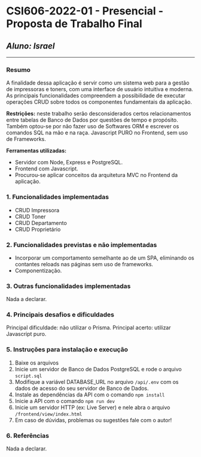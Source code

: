 # **CSI606-2022-01 - Presencial - Proposta de Trabalho Final**

## *Aluno: Israel*

--------------

<!-- Este documento tem como objetivo apresentar o projeto desenvolvido, considerando o que foi definido na proposta e o produto final. -->

### Resumo

  A finalidade dessa aplicação é servir como um sistema web para a gestão de impressoras e toners, com uma interface de usuário intuitiva e moderna. As principais funcionalidades compreendem a possibilidade de executar operações CRUD sobre todos os componentes fundamentais da aplicação.

  **Restrições:** neste trabalho serão desconsiderados certos relacionamentos entre tabelas de Banco de Dados por questões de tempo e propósito. Também optou-se por não fazer uso de Softwares ORM e escrever os comandos SQL na mão e na raça. Javascript PURO no Frontend, sem uso de Frameworks.

  **Ferramentas utilizadas:**
  - Servidor com Node, Express e PostgreSQL.
  - Frontend com Javascript.
  - Procurou-se aplicar conceitos da arquitetura MVC no Frontend da aplicação.

### 1. Funcionalidades implementadas
  - CRUD Impressora
  - CRUD Toner
  - CRUD Departamento
  - CRUD Proprietário
  
### 2. Funcionalidades previstas e não implementadas
<!-- Descrever as funcionalidades que eram previstas e não foram implementas, apresentando uma breve justificativa do porquê elas não foram incluídas -->
  - Incorporar um comportamento semelhante ao de um SPA, eliminando os contantes reloads nas páginas sem uso de frameworks.
  - Componentização.

### 3. Outras funcionalidades implementadas
<!-- Descrever as funcionalidades implementas além daquelas que foram previstas, caso se aplique.  -->
  Nada a declarar.

### 4. Principais desafios e dificuldades
<!-- Descrever os principais desafios encontrados no desenvolvimento do trabalho, quais foram as dificuldades e como elas foram superadas e resolvidas. -->
  Principal dificuldade: não utilizar o Prisma. Principal acerto: utilizar Javascript puro.

### 5. Instruções para instalação e execução
  1. Baixe os arquivos
  2. Inicie um servidor de Banco de Dados PostgreSQL e rode o arquivo `script.sql`
  3. Modifique a variável DATABASE_URL no arquivo `/api/.env` com os dados de acesso do seu servidor de Banco de Dados.
  4. Instale as dependências da API com o comando `npm install`
  5. Inicie a API com o comando `npm run dev`
  6. Inicie um servidor HTTP (ex: Live Server) e nele abra o arquivo `/frontend/view/index.html`
  7. Em caso de dúvidas, problemas ou sugestões fale com o autor!

### 6. Referências
<!-- Referências podem ser incluídas, caso necessário. Utilize o padrão ABNT. -->
  Nada a declarar.
